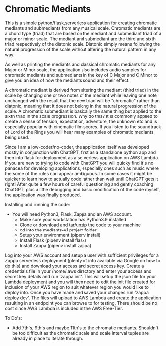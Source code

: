 # Chromatic Mediants
This is a simple python/flask,serverless application for creating chromatic mediants and submediants from any musical scale.
Chromatic mediants are a chord type (triad) that are based on the mediant and submediant triad of a major or minor scale. The mediant and submediant are the third and sixth triad respectively of the diatonic scale. Diatonic simply means following the natural progression of the scale without altering the natural pattern in any way.

As well as printing the mediants and classical chromatic mediants for any Major or Minor scale, the application also includes audio samples for chromatic mediants and submediants in the key of C Major and C Minor to give you an idea of how the mediants sound and their effect.

A chromatic mediant is derived from altering the mediant (third triad) in the scale by changing one or two notes of the mediant while leaving one note unchanged with the result that the new triad will be "chromatic" rather than diatonic, meaning that it does not belong in the natural progression of the scale. A chromatic submediant is basically the same thing but applied to the sixth triad in the scale progression. Why do this? It is commonly applied to create a sense of tension, expectation, adventure, the unknown etc and is especially popular with cinematic film scores. If you listen to the soundtrack of Lord of the Rings you will hear many examples of chromatic mediants being used.

Since I am a low-coder/no-coder, the application itself was developed mostly in conjunction with ChatGPT, first as a standalone python app and then into flask for deployment as a serverless application on AWS Lambda. If you are new to trying to code with ChatGPT you will quicky find it's no panacea for developing applications, especially ones such as music where the some of the rules can appear ambiguous. In some cases it might be quicker to learn how to actually code rather than wait until ChatGPT gets it right!  After quite a few hours of careful questioning and gently coaching ChatGPT, plus a little debugging and basic modification of the code myself, the application was finally produced.

 
Installing and running the code:
 
- You will need Python3, Flask, Zappa and an AWS account.
  - Make sure your workstation has Python3.9 installed
  - Clone or download and tar/unzip the code to your machine
  - cd into the mediants-v1 project folder
  - Setup your environment (pipenv install)
  - Install Flask (pipenv install flask)
  - Install Zappa (pipenv install zappa)

Log into your AWS account and setup a user with sufficient privileges for a Zappa serverless deployment (plenty of info available via Google on how to do this) and download your access and secret access key. Create a credentials file in your /home/.aws directory and enter your access and secret key details and run 'zappa init'. This will setup the json file for your Lambda deployment and you will then need to edit the init file created for inclusion of your AWS region to suit whatever region you would like to deploy into. Once you have made and saved your changes run 'zappa deploy dev'. The files will upload to AWS Lambda and create the application resulting in an endpoint you can browse to for testing. There should be no cost since AWS Lambda is included in the AWS Free-Tier.

To Do's:
 - Add 7th's, 9th's and maybe 11th's to the chromatic mediants. Shouldn't be too difficult as the chromatic scale and scale interval tuples are already in place to 
 iterate through.
